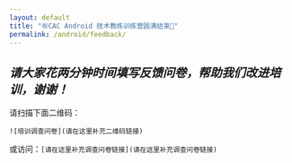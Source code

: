 ```yaml
---
layout: default
title: "㊗️CAC Android 技术教练训练营圆满结束👏"
permalink: /android/feedback/
---
```


## *请大家花两分钟时间填写反馈问卷，帮助我们改进培训，谢谢！*

请扫描下面二维码：

```![培训调查问卷](请在这里补充二维码链接)```

或访问：```[请在这里补充调查问卷链接](请在这里补充调查问卷链接)```